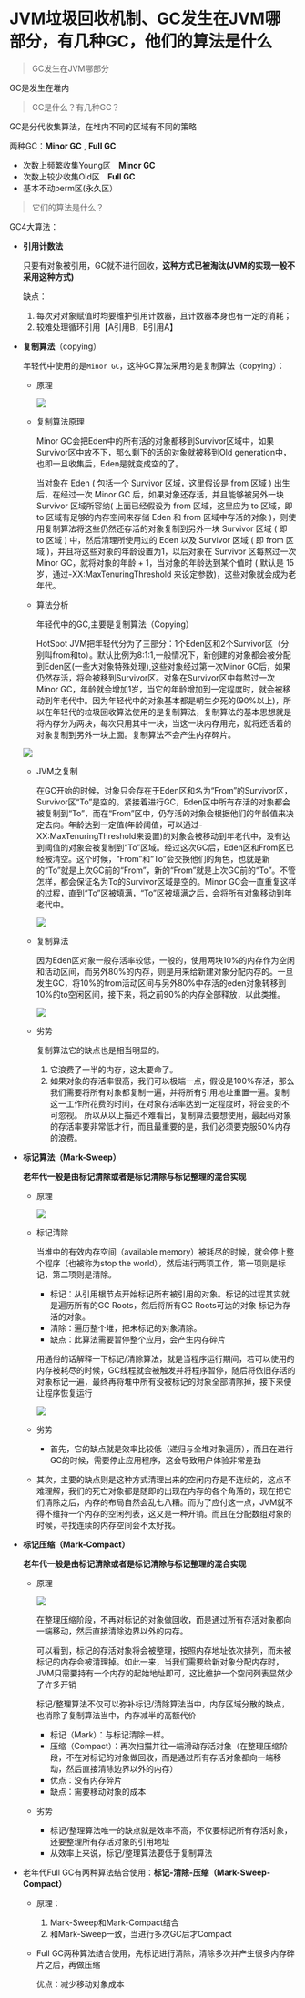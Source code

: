 # JVM垃圾回收机制、GC发生在JVM哪部分，有几种GC，他们的算法是什么

> GC发生在JVM哪部分

GC是发生在堆内

> GC是什么？有几种GC？

GC是分代收集算法，在堆内不同的区域有不同的策略

两种GC：**Minor GC** , **Full GC**

- 次数上频繁收集Young区　**Minor GC**
- 次数上较少收集Old区　**Full GC**
- 基本不动perm区(永久区）

> 它们的算法是什么？

GC4大算法：

- **引用计数法**

  只要有对象被引用，GC就不进行回收，**这种方式已被淘汰(JVM的实现一般不采用这种方式)**

  缺点：

  1. 每次对对象赋值时均要维护引用计数器，且计数器本身也有一定的消耗；
  2. 较难处理循环引用【A引用B，B引用A】

- **复制算法**（copying）

  年轻代中使用的是`Minor GC`，这种GC算法采用的是复制算法（copying）：

  - 原理

    ![](http://120.77.237.175:9080/photos/eight/java/jvm/03.png)

  - 复制算法原理

    Minor GC会把Eden中的所有活的对象都移到Survivor区域中，如果Survivor区中放不下，那么剩下的活的对象就被移到Old generation中，也即一旦收集后，Eden是就变成空的了。

    当对象在 Eden ( 包括一个 Survivor 区域，这里假设是 from 区域 ) 出生后，在经过一次 Minor GC 后，如果对象还存活，并且能够被另外一块 Survivor 区域所容纳( 上面已经假设为 from 区域，这里应为 to 区域，即 to 区域有足够的内存空间来存储 Eden 和 from 区域中存活的对象 )，则使用复制算法将这些仍然还存活的对象复制到另外一块 Survivor 区域 ( 即 to 区域 ) 中，然后清理所使用过的 Eden 以及 Survivor 区域 ( 即 from 区域 )，并且将这些对象的年龄设置为1，以后对象在 Survivor 区每熬过一次 Minor GC，就将对象的年龄 + 1，当对象的年龄达到某个值时 ( 默认是 15 岁，通过-XX:MaxTenuringThreshold 来设定参数)，这些对象就会成为老年代。

  - 算法分析

    年轻代中的GC,主要是复制算法（Copying）

    HotSpot JVM把年轻代分为了三部分：1个Eden区和2个Survivor区（分别叫from和to）。默认比例为8:1:1,一般情况下，新创建的对象都会被分配到Eden区(一些大对象特殊处理),这些对象经过第一次Minor GC后，如果仍然存活，将会被移到Survivor区。对象在Survivor区中每熬过一次Minor GC，年龄就会增加1岁，当它的年龄增加到一定程度时，就会被移动到年老代中。因为年轻代中的对象基本都是朝生夕死的(90%以上)，所以在年轻代的垃圾回收算法使用的是复制算法，复制算法的基本思想就是将内存分为两块，每次只用其中一块，当这一块内存用完，就将还活着的对象复制到另外一块上面。复制算法不会产生内存碎片。

  ![](http://120.77.237.175:9080/photos/eight/java/jvm/01.png)

  - JVM之复制

    在GC开始的时候，对象只会存在于Eden区和名为“From”的Survivor区，Survivor区“To”是空的。紧接着进行GC，Eden区中所有存活的对象都会被复制到“To”，而在“From”区中，仍存活的对象会根据他们的年龄值来决定去向。年龄达到一定值(年龄阈值，可以通过-XX:MaxTenuringThreshold来设置)的对象会被移动到年老代中，没有达到阈值的对象会被复制到“To”区域。经过这次GC后，Eden区和From区已经被清空。这个时候，“From”和“To”会交换他们的角色，也就是新的“To”就是上次GC前的“From”，新的“From”就是上次GC前的“To”。不管怎样，都会保证名为To的Survivor区域是空的。Minor GC会一直重复这样的过程，直到“To”区被填满，“To”区被填满之后，会将所有对象移动到年老代中。

    ![](http://120.77.237.175:9080/photos/eight/java/jvm/04.png)

  - 复制算法

    因为Eden区对象一般存活率较低，一般的，使用两块10%的内存作为空闲和活动区间，而另外80%的内存，则是用来给新建对象分配内存的。一旦发生GC，将10%的from活动区间与另外80%中存活的eden对象转移到10%的to空闲区间，接下来，将之前90%的内存全部释放，以此类推。

    ![](http://120.77.237.175:9080/photos/eight/java/jvm/05.gif)

  - 劣势

    复制算法它的缺点也是相当明显的。

    1. 它浪费了一半的内存，这太要命了。
    2. 如果对象的存活率很高，我们可以极端一点，假设是100%存活，那么我们需要将所有对象都复制一遍，并将所有引用地址重置一遍。复制这一工作所花费的时间，在对象存活率达到一定程度时，将会变的不可忽视。 所以从以上描述不难看出，复制算法要想使用，最起码对象的存活率要非常低才行，而且最重要的是，我们必须要克服50%内存的浪费。

- **标记算法（Mark-Sweep）**

  **老年代一般是由标记清除或者是标记清除与标记整理的混合实现**

  - 原理

    ![](http://120.77.237.175:9080/photos/eight/java/jvm/02.png)

  - 标记清除

    当堆中的有效内存空间（available memory）被耗尽的时候，就会停止整个程序（也被称为stop the world），然后进行两项工作，第一项则是标记，第二项则是清除。

    - 标记：从引用根节点开始标记所有被引用的对象。标记的过程其实就是遍历所有的GC Roots，然后将所有GC Roots可达的对象   标记为存活的对象。
    - 清除：遍历整个堆，把未标记的对象清除。
    - 缺点：此算法需要暂停整个应用，会产生内存碎片

    用通俗的话解释一下标记/清除算法，就是当程序运行期间，若可以使用的内存被耗尽的时候，GC线程就会被触发并将程序暂停，随后将依旧存活的对象标记一遍，最终再将堆中所有没被标记的对象全部清除掉，接下来便让程序恢复运行

    ![](http://120.77.237.175:9080/photos/eight/java/jvm/06.gif)

  - 劣势

    - 首先，它的缺点就是效率比较低（递归与全堆对象遍历），而且在进行GC的时候，需要停止应用程序，这会导致用户体验非常差劲
  - 其次，主要的缺点则是这种方式清理出来的空闲内存是不连续的，这点不难理解，我们的死亡对象都是随即的出现在内存的各个角落的，现在把它们清除之后，内存的布局自然会乱七八糟。而为了应付这一点，JVM就不得不维持一个内存的空闲列表，这又是一种开销。而且在分配数组对象的时候，寻找连续的内存空间会不太好找。

- **标记压缩（Mark-Compact）**

  **老年代一般是由标记清除或者是标记清除与标记整理的混合实现**

  - 原理

    ![](http://120.77.237.175:9080/photos/eight/java/jvm/07.png)

    在整理压缩阶段，不再对标记的对象做回收，而是通过所有存活对象都向一端移动，然后直接清除边界以外的内存。
  
    可以看到，标记的存活对象将会被整理，按照内存地址依次排列，而未被标记的内存会被清理掉。如此一来，当我们需要给新对象分配内存时，JVM只需要持有一个内存的起始地址即可，这比维护一个空闲列表显然少了许多开销
  
    标记/整理算法不仅可以弥补标记/清除算法当中，内存区域分散的缺点，也消除了复制算法当中，内存减半的高额代价
  
    - 标记（Mark）：与标记清除一样。
    - 压缩（Compact）：再次扫描并往一端滑动存活对象（在整理压缩阶段，不在对标记的对象做回收，而是通过所有存活对象都向一端移动，然后直接清除边界以外的内存）
    - 优点：没有内存碎片
    - 缺点：需要移动对象的成本
  
  - 劣势
    - 标记/整理算法唯一的缺点就是效率不高，不仅要标记所有存活对象，还要整理所有存活对象的引用地址
    - 从效率上来说，标记/整理算法要低于复制算法
  
- 老年代Full GC有两种算法结合使用：**标记-清除-压缩（Mark-Sweep-Compact）**

  - 原理：

    1. Mark-Sweep和Mark-Compact结合
    2. 和Mark-Sweep一致，当进行多次GC后才Compact

  - Full GC两种算法结合使用，先标记进行清除，清除多次并产生很多内存碎片之后，再做压缩

    优点：减少移动对象成本

